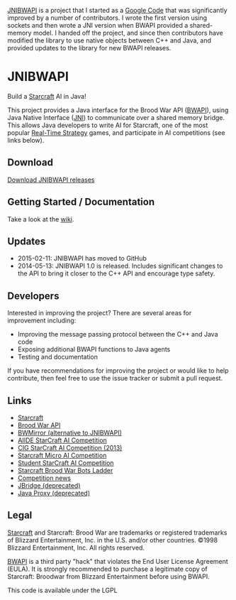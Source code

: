 [JNIBWAPI](https://github.com/JNIBWAPI/JNIBWAPI) is a project that I started as a [Google Code](https://code.google.com/archive/p/jnibwapi/) that was significantly improved by a number of contributors. I wrote the first version using sockets and then wrote a JNI version when BWAPI provided a shared-memory model. I handed off the project, and since then contributors have modified the library to use native objects between C++ and Java, and provided updates to the library for new BWAPI releases. 

# JNIBWAPI

Build a [Starcraft](http://us.blizzard.com/en-us/games/sc/) AI in Java!

This project provides a Java interface for the Brood War API ([BWAPI](http://bwapi.github.io/)), using Java Native Interface ([JNI](https://en.wikipedia.org/wiki/Java_Native_Interface)) to communicate over a shared memory bridge. This allows Java developers to write AI for Starcraft, one of the most popular [Real-Time Strategy](https://en.wikipedia.org/wiki/Real-time_strategy) games, and participate in AI competitions (see links below).

## Download

[Download JNIBWAPI releases](https://github.com/JNIBWAPI/JNIBWAPI/releases)

## Getting Started / Documentation

Take a look at the [wiki](https://github.com/JNIBWAPI/JNIBWAPI/wiki).

## Updates

* 2015-02-11: JNIBWAPI has moved to GitHub
* 2014-05-13: JNIBWAPI 1.0 is released. Includes significant changes to the API to bring it closer to the C++ API and encourage type safety.

## Developers

Interested in improving the project? There are several areas for improvement including:

* Improving the message passing protocol between the C++ and Java code
* Exposing additional BWAPI functions to Java agents
* Testing and documentation 

If you have recommendations for improving the project or would like to help contribute, then feel free to use the issue tracker or submit a pull request.

## Links

* [Starcraft](http://us.blizzard.com/en-us/games/sc/)
* [Brood War API](https://bwapi.github.io/)
* [BWMirror (alternative to JNIBWAPI)](http://bwmirror.jurenka.sk/)
* [AIIDE StarCraft AI Competition](http://www.starcraftaicompetition.com/)
* [CIG StarCraft AI Competition (2013)](http://ls11-www.cs.uni-dortmund.de/rts-competition/starcraft-cig2013)
* [Starcraft Micro AI Competition](http://scmai.hackcraft.sk/)
* [Student StarCraft AI Competition](http://www.sscaitournament.com/)
* [Starcraft Brood War Bots Ladder](http://bots-stats.krasi0.com/)
* [Competition news](https://twitter.com/StarCraftAIComp)
* [JBridge (deprecated)](https://code.google.com/p/bwapi-jbridge/)
* [Java Proxy (deprecated)](https://code.google.com/p/bwapi-proxy/)

## Legal

[Starcraft](http://us.blizzard.com/en-us/games/sc/) and  Starcraft: Brood War are trademarks or registered trademarks of Blizzard Entertainment, Inc. in the U.S. and/or other countries. ©1998 Blizzard Entertainment, Inc. All rights reserved.

[BWAPI](https://bwapi.github.io/) is a third party "hack" that violates the End User License Agreement (EULA). It is strongly recommended to purchase a legitimate copy of Starcraft: Broodwar from Blizzard Entertainment before using BWAPI. 

This code is available under the LGPL
